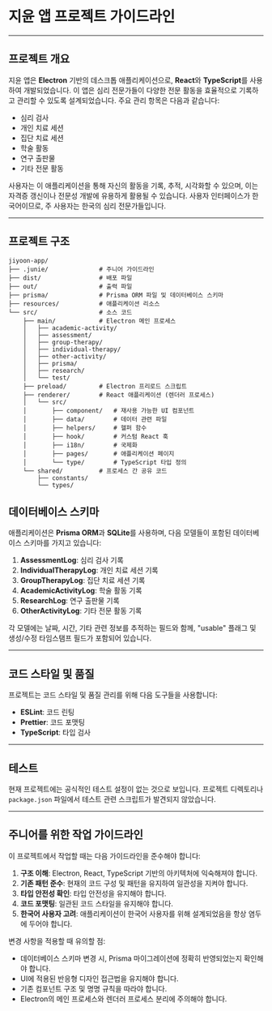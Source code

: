 # 지윤 앱 프로젝트 가이드라인

---

## 프로젝트 개요

지윤 앱은 **Electron** 기반의 데스크톱 애플리케이션으로, **React**와 **TypeScript**를 사용하여 개발되었습니다. 이 앱은 심리 전문가들이 다양한 전문 활동을 효율적으로 기록하고 관리할 수 있도록 설계되었습니다. 주요 관리 항목은 다음과 같습니다:

- 심리 검사
- 개인 치료 세션
- 집단 치료 세션
- 학술 활동
- 연구 출판물
- 기타 전문 활동

사용자는 이 애플리케이션을 통해 자신의 활동을 기록, 추적, 시각화할 수 있으며, 이는 자격증 갱신이나 전문성 개발에 유용하게 활용될 수 있습니다. 사용자 인터페이스가 한국어이므로, 주 사용자는 한국의 심리 전문가들입니다.

---
## 프로젝트 구조

```
jiyoon-app/
├── .junie/              # 주니어 가이드라인
├── dist/                # 배포 파일
├── out/                 # 출력 파일
├── prisma/              # Prisma ORM 파일 및 데이터베이스 스키마
├── resources/           # 애플리케이션 리소스
└── src/                 # 소스 코드
    ├── main/            # Electron 메인 프로세스
    │   ├── academic-activity/
    │   ├── assessment/
    │   ├── group-therapy/
    │   ├── individual-therapy/
    │   ├── other-activity/
    │   ├── prisma/
    │   ├── research/
    │   └── test/
    ├── preload/         # Electron 프리로드 스크립트
    ├── renderer/        # React 애플리케이션 (렌더러 프로세스)
    │   └── src/
    │       ├── component/   # 재사용 가능한 UI 컴포넌트
    │       ├── data/        # 데이터 관련 파일
    │       ├── helpers/     # 헬퍼 함수
    │       ├── hook/        # 커스텀 React 훅
    │       ├── i18n/        # 국제화
    │       ├── pages/       # 애플리케이션 페이지
    │       └── type/        # TypeScript 타입 정의
    └── shared/          # 프로세스 간 공유 코드
        ├── constants/
        └── types/
```

## 데이터베이스 스키마

애플리케이션은 **Prisma ORM**과 **SQLite**를 사용하며, 다음 모델들이 포함된 데이터베이스 스키마를 가지고 있습니다:

1.  **AssessmentLog**: 심리 검사 기록
2.  **IndividualTherapyLog**: 개인 치료 세션 기록
3.  **GroupTherapyLog**: 집단 치료 세션 기록
4.  **AcademicActivityLog**: 학술 활동 기록
5.  **ResearchLog**: 연구 출판물 기록
6.  **OtherActivityLog**: 기타 전문 활동 기록

각 모델에는 날짜, 시간, 기타 관련 정보를 추적하는 필드와 함께, "usable" 플래그 및 생성/수정 타임스탬프 필드가 포함되어 있습니다.

---

## 코드 스타일 및 품질

프로젝트는 코드 스타일 및 품질 관리를 위해 다음 도구들을 사용합니다:

- **ESLint**: 코드 린팅
- **Prettier**: 코드 포맷팅
- **TypeScript**: 타입 검사

---

## 테스트

현재 프로젝트에는 공식적인 테스트 설정이 없는 것으로 보입니다. 프로젝트 디렉토리나 `package.json` 파일에서 테스트 관련 스크립트가 발견되지 않았습니다.

---

## 주니어를 위한 작업 가이드라인

이 프로젝트에서 작업할 때는 다음 가이드라인을 준수해야 합니다:

1.  **구조 이해**: Electron, React, TypeScript 기반의 아키텍처에 익숙해져야 합니다.
2.  **기존 패턴 준수**: 현재의 코드 구성 및 패턴을 유지하여 일관성을 지켜야 합니다.
3.  **타입 안전성 확인**: 타입 안전성을 유지해야 합니다.
4.  **코드 포맷팅**: 일관된 코드 스타일을 유지해야 합니다.
5.  **한국어 사용자 고려**: 애플리케이션이 한국어 사용자를 위해 설계되었음을 항상 염두에 두어야 합니다.

변경 사항을 적용할 때 유의할 점:

- 데이터베이스 스키마 변경 시, Prisma 마이그레이션에 정확히 반영되었는지 확인해야 합니다.
- UI에 적용된 반응형 디자인 접근법을 유지해야 합니다.
- 기존 컴포넌트 구조 및 명명 규칙을 따라야 합니다.
- Electron의 메인 프로세스와 렌더러 프로세스 분리에 주의해야 합니다.
